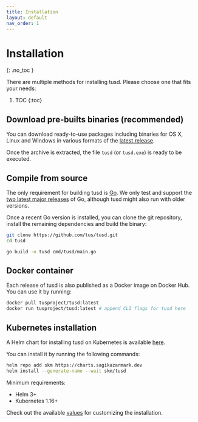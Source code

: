 ```yaml
---
title: Installation
layout: default
nav_order: 1
---
```


# Installation
{: .no_toc }

There are multiple methods for installing tusd. Please choose one that fits your needs:

1. TOC
{:toc}


## Download pre-builts binaries (recommended)

You can download ready-to-use packages including binaries for OS X, Linux and
Windows in various formats of the
[latest release](https://github.com/tus/tusd/releases/latest).

Once the archive is extracted, the file `tusd` (or `tusd.exe`) is ready to be executed.

## Compile from source

The only requirement for building tusd is [Go](http://golang.org/doc/install).
We only test and support the [two latest major releases](https://go.dev/dl/) of
Go, although tusd might also run with older versions.

Once a recent Go version is installed, you can clone the git repository, install
the remaining dependencies and build the binary:

```bash
git clone https://github.com/tus/tusd.git
cd tusd

go build -o tusd cmd/tusd/main.go
```

## Docker container

Each release of tusd is also published as a Docker image on Docker Hub. You can use it by running:

```bash
docker pull tusproject/tusd:latest
docker run tusproject/tusd:latest # append CLI flags for tusd here
```

## Kubernetes installation

A Helm chart for installing tusd on Kubernetes is available [here](https://github.com/sagikazarmark/helm-charts/tree/master/charts/tusd).

You can install it by running the following commands:

```bash
helm repo add skm https://charts.sagikazarmark.dev
helm install --generate-name --wait skm/tusd
```

Minimum requirements:
- Helm 3+
- Kubernetes 1.16+

Check out the available [values](https://github.com/sagikazarmark/helm-charts/tree/master/charts/tusd#values) for customizing the installation.
